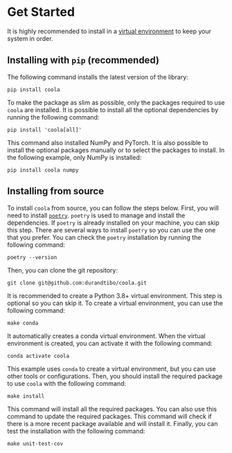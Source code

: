 # Get Started

It is highly recommended to install in
a [virtual environment](https://packaging.python.org/guides/installing-using-pip-and-virtual-environments/)
to keep your system in order.

## Installing with `pip` (recommended)

The following command installs the latest version of the library:

```shell
pip install coola
```

To make the package as slim as possible, only the packages required to use `coola` are installed.
It is possible to install all the optional dependencies by running the following command:

```shell
pip install 'coola[all]'
```

This command also installed NumPy and PyTorch.
It is also possible to install the optional packages manually or to select the packages to install.
In the following example, only NumPy is installed:

```shell
pip install coola numpy
```

## Installing from source

To install `coola` from source, you can follow the steps below. First, you will need to
install [`poetry`](https://python-poetry.org/docs/master/). `poetry` is used to manage and install
the dependencies.
If `poetry` is already installed on your machine, you can skip this step. There are several ways to
install `poetry` so you can use the one that you prefer. You can check the `poetry` installation by
running the following command:

```shell
poetry --version
```

Then, you can clone the git repository:

```shell
git clone git@github.com:durandtibo/coola.git
```

It is recommended to create a Python 3.8+ virtual environment. This step is optional so you
can skip it. To create a virtual environment, you can use the following command:

```shell
make conda
```

It automatically creates a conda virtual environment. When the virtual environment is created, you
can activate it with the following command:

```shell
conda activate coola
```

This example uses `conda` to create a virtual environment, but you can use other tools or
configurations. Then, you should install the required package to use `coola` with the following
command:

```shell
make install
```

This command will install all the required packages. You can also use this command to update the
required packages. This command will check if there is a more recent package available and will
install it. Finally, you can test the installation with the following command:

```shell
make unit-test-cov
```
